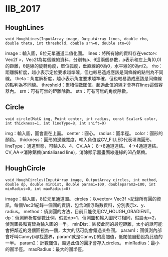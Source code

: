 # IIB_2017


## HoughLines
`void HoughLines(InputArray image, OutputArray lines, double rho, double theta, int threshold, double srn=0, double stn=0)`

image：輸入圖，8位元單通道二值化圖。
lines：將所有線的資料存在vector< Vec2f >，Vec2f為每個線的資料，分別有ρ、θ這兩個參數，ρ表示和左上角(0,0)的距離，θ是線的旋轉角度，單位弧度，垂直線的θ為0，水平線的θ為π/2。
rho：距離解析度，越小表示定位要求越準確，但也較易造成應該是同條線的點判為不同線。
theta：角度解析度，越小表示角度要求越準確，但也較易造成應該是同條線的點判為不同線。
threshold：累積個數閾值，超過此值的線才會存在lines這個容器內。
srn：可有可無的距離除數。
stn：可有可無的角度除數。

## Circle
`void circle(Mat& img, Point center, int radius, const Scalar& color, int thickness=1, int lineType=8, int shift=0)`

img：輸入圖，圓會畫在上面。
center：圓心。
radius：圓半徑。
color：圓形的顏色。
thickness：圓形的邊線寬度，輸入負值或CV_FILLED代表填滿圓形。
lineType：通道型態，可輸入8、4、CV_AA： 8->8通道連結。 4->4通道連結。 CV_AA->消除鋸齒(antialiased line)，消除顯示器畫面線邊緣的凹凸鋸齒。

## HoughCircle
`void HoughCircles(InputArray image, OutputArray circles, int method, double dp, double minDist, double param1=100, doubleparam2=100, int minRadius=0, int maxRadius=0)`

image：輸入圖，8位元單通道圖。
circles：以vector< Vec3f >記錄所有圓的資訊，每個Vec3f紀錄一個圓的資訊，包含3個浮點數資料，分別表示x、y、radius。
method：偵測圓的方法，目前只能使用CV_HOUGH_GRADIENT。
dp：偵測解析度倒數比例，假設dp=1，偵測圖和輸入圖尺寸相同，假設dp=2，偵測圖長和寬皆為輸入圖的一半。
minDist：圓彼此間的最短距離，太小的話可能會把鄰近的幾個圓視為一個，太大的話可能會錯過某些圓。
param1：圓偵測內部會呼叫Canny()尋找邊界，param1就是Canny()的高閾值，低閾值自動設為此值的一半。
param2：計數閾值，超過此值的圓才會存入circles。
minRadius：最小的圓半徑。
maxRadius：最大的圓半徑。
